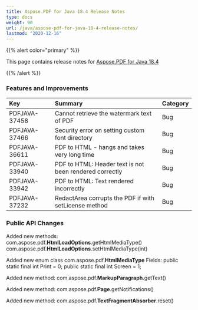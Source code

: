 ```yaml
---
title: Aspose.PDF for Java 18.4 Release Notes
type: docs
weight: 90
url: /java/aspose-pdf-for-java-18-4-release-notes/
lastmod: "2020-12-16"
---
```


{{% alert color="primary" %}} 

This page contains release notes for [Aspose.PDF for Java 18.4](https://repository.aspose.com/webapp/#/artifacts/browse/tree/General/repo/com/aspose/aspose-pdf/18.4)

{{% /alert %}} 
### **Features and Improvements**

|**Key**|**Summary**|**Category**|
| :- | :- | :- |
|PDFJAVA-37458|Cannot retrieve the watermark text of PDF|Bug|
|PDFJAVA-37466|Security error on setting custom font directory|Bug|
|PDFJAVA-36611|PDF to HTML - hangs and takes very long time|Bug|
|PDFJAVA-33940|PDF to HTML: Header text is not been rendered correctly|Bug|
|PDFJAVA-33942|PDF to HTML: Text rendered incorrectly|Bug|
|PDFJAVA-37232|RedactArea corrupts the PDF if with setLicense method|Bug|
### **Public API Changes**
Added new methods:
com.aspose.pdf.**HtmlLoadOptions**.getHtmlMediaType()
com.aspose.pdf.**HtmlLoadOptions**.setHtmlMediaType(int)

Added new enum class com.aspose.pdf.**HtmlMediaType** 
Fields:
public static final int Print = 0;
public static final int Screen = 1;

Added new method:
com.aspose.pdf.**MarkupParagraph**.getText()

Added new method:
com.aspose.pdf.**Page**.getNotifications()

Added new method:
com.aspose.pdf.**TextFragmentAbsorber**.reset()
